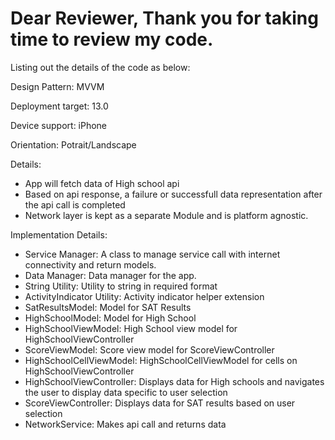 # Dear Reviewer, Thank you for taking time to review my code.

Listing out the details of the code as below:

Design Pattern: MVVM

Deployment target: 13.0

Device support: iPhone

Orientation: Potrait/Landscape

Details:

* App will fetch data of High school api
* Based on api response, a failure or successfull data representation after the api call is completed
* Network layer is kept as a separate Module and is platform agnostic. 

Implementation Details:

* Service Manager: A class to manage service call with internet connectivity and return models.
* Data Manager: Data manager for the app.
* String Utility: Utility to string in required format
* ActivityIndicator Utility: Activity indicator helper extension
* SatResultsModel: Model for SAT Results
* HighSchoolModel: Model for High School 
* HighSchoolViewModel: High School view model for HighSchoolViewController
* ScoreViewModel: Score view model for ScoreViewController
* HighSchoolCellViewModel: HighSchoolCellViewModel for cells on HighSchoolViewController
* HighSchoolViewController: Displays data for High schools and navigates the user to display data specific to user selection
* ScoreViewController: Displays data for SAT results based on user selection
* NetworkService: Makes api call and returns data
